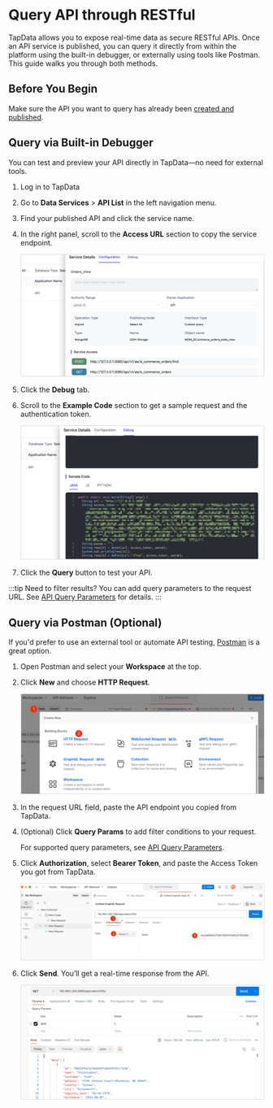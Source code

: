 # Query API through RESTful

TapData allows you to expose real-time data as secure RESTful APIs. Once an API service is published, you can query it directly from within the platform using the built-in debugger, or externally using tools like Postman. This guide walks you through both methods.

## Before You Begin

Make sure the API you want to query has already been [created and published](create-api-service.md).

## Query via Built-in Debugger

You can test and preview your API directly in TapData—no need for external tools.

1. Log in to TapData

2. Go to **Data Services** > **API List** in the left navigation menu.

3. Find your published API and click the service name.

4. In the right panel, scroll to the **Access URL** section to copy the service endpoint.

   ![Get Service Access Address](../images/obtain_restful_address.png)

5. Click the **Debug** tab.

6. Scroll to the **Example Code** section to get a sample request and the authentication token.

   ![Get Access Token](../images/obtain_access_token.png)

7. Click the **Query** button to test your API.

:::tip
Need to filter results? You can add query parameters to the request URL. See [API Query Parameters](api-query-params.md) for details.
:::



## Query via Postman (Optional)

If you'd prefer to use an external tool or automate API testing, [Postman](https://www.postman.com/) is a great option.

1. Open Postman and select your **Workspace** at the top.

2. Click **New** and choose **HTTP Request**.

   ![Create HTTP Request](../images/create_restful_request.png)

3. In the request URL field, paste the API endpoint you copied from TapData.

4. (Optional) Click **Query Params** to add filter conditions to your request.

   For supported query parameters, see [API Query Parameters](api-query-params.md).

5. Click **Authorization**, select **Bearer Token**, and paste the Access Token you got from TapData.

   ![Set Authorization Information](../images/restful_authorization.png)

6. Click **Send**. You’ll get a real-time response from the API.

   ![Query Result](../images/restful_api_query_result.png)
